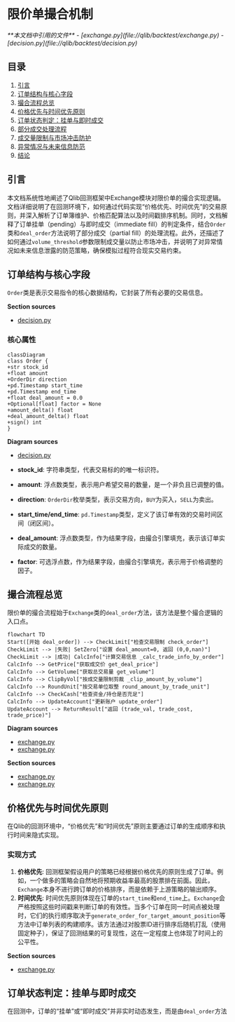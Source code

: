 
# 限价单撮合机制

<cite>
**本文档中引用的文件**
- [exchange.py](file://qlib/backtest/exchange.py)
- [decision.py](file://qlib/backtest/decision.py)
</cite>

## 目录
1. [引言](#引言)
2. [订单结构与核心字段](#订单结构与核心字段)
3. [撮合流程总览](#撮合流程总览)
4. [价格优先与时间优先原则](#价格优先与时间优先原则)
5. [订单状态判定：挂单与即时成交](#订单状态判定挂单与即时成交)
6. [部分成交处理流程](#部分成交处理流程)
7. [成交量限制与市场冲击防护](#成交量限制与市场冲击防护)
8. [异常情况与未来信息防范](#异常情况与未来信息防范)
9. [结论](#结论)

## 引言
本文档系统性地阐述了Qlib回测框架中Exchange模块对限价单的撮合实现逻辑。文档详细说明了在回测环境下，如何通过代码实现“价格优先、时间优先”的交易原则，并深入解析了订单簿维护、价格匹配算法以及时间戳排序机制。同时，文档解释了订单挂单（pending）与即时成交（immediate fill）的判定条件，结合`Order`类和`deal_order`方法说明了部分成交（partial fill）的处理流程。此外，还描述了如何通过`volume_threshold`参数限制成交量以防止市场冲击，并说明了对异常情况如未来信息泄露的防范策略，确保模拟过程符合现实交易约束。

## 订单结构与核心字段
`Order`类是表示交易指令的核心数据结构，它封装了所有必要的交易信息。

**Section sources**
- [decision.py](file://qlib/backtest/decision.py#L36-L150)

### 核心属性
```mermaid
classDiagram
class Order {
+str stock_id
+float amount
+OrderDir direction
+pd.Timestamp start_time
+pd.Timestamp end_time
+float deal_amount = 0.0
+Optional[float] factor = None
+amount_delta() float
+deal_amount_delta() float
+sign() int
}
```

**Diagram sources**
- [decision.py](file://qlib/backtest/decision.py#L36-L150)

- **stock_id**: 字符串类型，代表交易标的的唯一标识符。
- **amount**: 浮点数类型，表示用户希望交易的数量，是一个非负且已调整的值。
- **direction**: `OrderDir`枚举类型，表示交易方向，`BUY`为买入，`SELL`为卖出。
- **start_time/end_time**: `pd.Timestamp`类型，定义了该订单有效的交易时间区间（闭区间）。
- **deal_amount**: 浮点数类型，作为结果字段，由撮合引擎填充，表示该订单实际成交的数量。
- **factor**: 可选浮点数，作为结果字段，由撮合引擎填充，表示用于价格调整的因子。

## 撮合流程总览
限价单的撮合流程始于`Exchange`类的`deal_order`方法，该方法是整个撮合逻辑的入口点。

```mermaid
flowchart TD
Start([开始 deal_order]) --> CheckLimit["检查交易限制 check_order"]
CheckLimit --> |失败| SetZero["设置 deal_amount=0, 返回 (0,0,nan)"]
CheckLimit --> |成功| CalcInfo["计算交易信息 _calc_trade_info_by_order"]
CalcInfo --> GetPrice["获取成交价 get_deal_price"]
CalcInfo --> GetVolume["获取总交易量 get_volume"]
CalcInfo --> ClipByVol["按成交量限制剪裁 _clip_amount_by_volume"]
CalcInfo --> RoundUnit["按交易单位取整 round_amount_by_trade_unit"]
CalcInfo --> CheckCash["检查资金/持仓是否充足"]
CalcInfo --> UpdateAccount["更新账户 update_order"]
UpdateAccount --> ReturnResult["返回 (trade_val, trade_cost, trade_price)"]
```

**Diagram sources**
- [exchange.py](file://qlib/backtest/exchange.py#L420-L462)
- [exchange.py](file://qlib/backtest/exchange.py#L858-L958)

**Section sources**
- [exchange.py](file://qlib/backtest/exchange.py#L420-L462)
- [exchange.py](file://qlib/backtest/exchange.py#L858-L958)

## 价格优先与时间优先原则
在Qlib的回测环境中，“价格优先”和“时间优先”原则主要通过订单的生成顺序和执行时间来隐式实现。

### 实现方式
1.  **价格优先**: 回测框架假设用户的策略已经根据价格优先的原则生成了订单。例如，一个做多的策略会自然地将预期收益率最高的股票排在前面。因此，`Exchange`本身不进行跨订单的价格排序，而是依赖于上游策略的输出顺序。
2.  **时间优先**: 时间优先原则体现在订单的`start_time`和`end_time`上。`Exchange`会严格按照这些时间戳来判断订单的有效性。当多个订单在同一时间点被处理时，它们的执行顺序取决于`generate_order_for_target_amount_position`等方法中订单列表的构建顺序。该方法通过对股票ID进行排序后随机打乱（使用固定种子），保证了回测结果的可复现性，这在一定程度上也体现了时间上的公平性。

**Section sources**
- [exchange.py](file://qlib/backtest/exchange.py#L700-L735)

## 订单状态判定：挂单与即时成交
在回测中，订单的“挂单”或“即时成交”并非实时动态发生，而是由`deal_order`方法